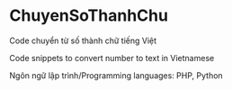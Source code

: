 # ChuyenSoThanhChu
Code chuyển từ số thành chữ tiếng Việt

Code snippets to convert number to text in Vietnamese

Ngôn ngữ lập trình/Programming languages: PHP, Python
